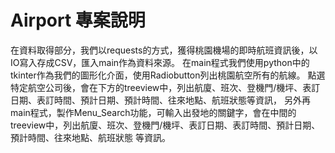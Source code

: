 # __Airport__ 專案說明

在資料取得部分，我們以requests的方式，獲得桃園機場的即時航班資訊後，以IO寫入存成CSV，匯入main作為資料來源。
在main程式我們使用python中的tkinter作為我們的圖形化介面，使用Radiobutton列出桃園航空所有的航線。
點選特定航空公司後，會在下方的treeview中，列出航廈、班次、登機門/機坪、表訂日期、表訂時間、預計日期、預計時間、往來地點、航班狀態等資訊，
另外再main程式，製作Menu_Search功能，可輸入出發地的關鍵字，會在中間的treeview中，列出航廈、班次、登機門/機坪、表訂日期、表訂時間、預計日期、預計時間、往來地點、航班狀態
等資訊。